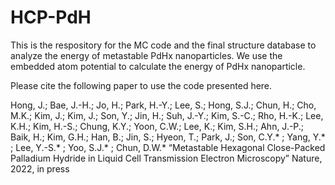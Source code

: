# HCP-PdH

This is the respository for the MC code and the final structure database
to analyze the energy of metastable PdHx nanoparticles.
We use the embedded atom potential to calculate the energy of PdHx nanoparticle.

Please cite the following paper to use the code presented here.

Hong, J.; Bae, J.-H.; Jo, H.; Park, H.-Y.; Lee, S.; Hong, S.J.; Chun, H.; Cho, M.K.; Kim, J.; Kim, J.; Son, Y.; Jin, H.; Suh, J.-Y.; Kim, S.-C.; Rho, H.-K.; Lee, K.H.; Kim, H.-S.; Chung, K.Y.; Yoon, C.W.; Lee, K.; Kim, S.H.; Ahn, J.-P.; Baik, H.; Kim, G.H.; Han, B.; Jin, S.; Hyeon, T.; Park, J.; Son, C.Y.* ; Yang, Y.* ; Lee, Y.-S.* ; Yoo, S.J.* ; Chun, D.W.* “Metastable Hexagonal Close-Packed Palladium Hydride in Liquid Cell Transmission Electron Microscopy” Nature, 2022, in press

